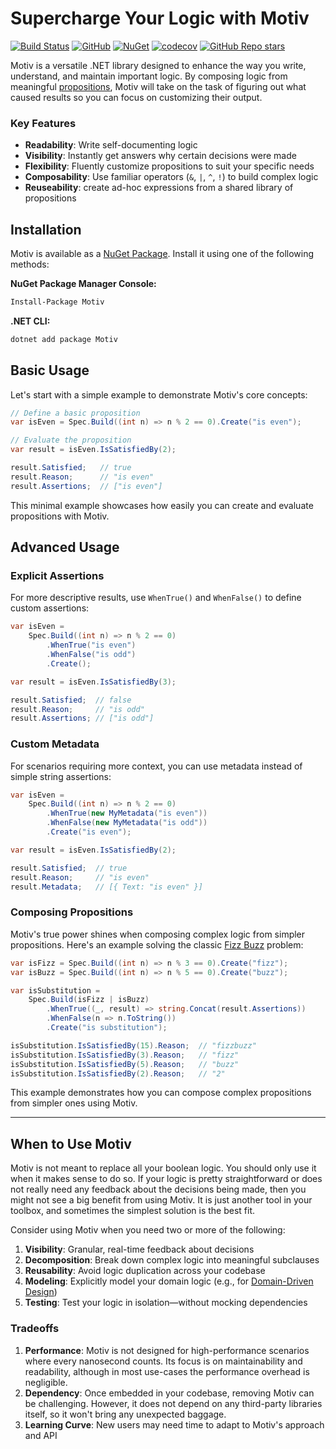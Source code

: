 ﻿# Supercharge Your Logic with Motiv

[![Build Status](https://github.com/karlssberg/Motiv/actions/workflows/dotnet.yml/badge.svg)](https://github.com/karlssberg/Motiv)
[![GitHub](https://img.shields.io/github/license/karlssberg/Motiv)](https://github.com/karlssberg/Motiv/blob/main/LICENSE)
[![NuGet](https://img.shields.io/nuget/v/Motiv.svg)](https://www.nuget.org/packages/Motiv/)
[![codecov](https://codecov.io/gh/karlssberg/Motiv/graph/badge.svg?token=XNN34D2JIP)](https://codecov.io/gh/karlssberg/Motiv)
[![GitHub Repo stars](https://img.shields.io/github/stars/karlssberg/Motiv)](https://github.com/karlssberg/Motiv)
<!-- Place this tag in your head or just before your close body tag. -->
<script async defer src="https://buttons.github.io/buttons.js"></script>
Motiv is a versatile .NET library designed to enhance the way you write, understand, and maintain important 
logic.
By composing logic from meaningful [propositions](https://en.wikipedia.org/wiki/Proposition), 
Motiv will take on the task of figuring out what caused results so you can focus on customizing their output.

### Key Features

- **Readability**: Write self-documenting logic
- **Visibility**: Instantly get answers why certain decisions were made
- **Flexibility**: Fluently customize propositions to suit your specific needs
- **Composability**: Use familiar operators (`&`, `|`, `^`, `!`) to build complex logic
- **Reuseability**: create ad-hoc expressions from a shared library of propositions

## Installation

Motiv is available as a [NuGet Package](https://www.nuget.org/packages/Motiv/).
Install it using one of the following methods:

**NuGet Package Manager Console:**
```bash
Install-Package Motiv
```

**.NET CLI:**
```bash
dotnet add package Motiv
```

## Basic Usage

Let's start with a simple example to demonstrate Motiv's core concepts:

```csharp
// Define a basic proposition
var isEven = Spec.Build((int n) => n % 2 == 0).Create("is even");

// Evaluate the proposition
var result = isEven.IsSatisfiedBy(2);

result.Satisfied;   // true
result.Reason;      // "is even"
result.Assertions;  // ["is even"]
```

This minimal example showcases how easily you can create and evaluate propositions with Motiv.

## Advanced Usage

### Explicit Assertions

For more descriptive results, use `WhenTrue()` and `WhenFalse()` to define custom assertions:

```csharp
var isEven =
    Spec.Build((int n) => n % 2 == 0)
        .WhenTrue("is even")
        .WhenFalse("is odd")
        .Create();

var result = isEven.IsSatisfiedBy(3);

result.Satisfied;  // false
result.Reason;     // "is odd"
result.Assertions; // ["is odd"]
```

### Custom Metadata

For scenarios requiring more context, you can use metadata instead of simple string assertions:

```csharp
var isEven =
    Spec.Build((int n) => n % 2 == 0)
        .WhenTrue(new MyMetadata("is even"))
        .WhenFalse(new MyMetadata("is odd"))
        .Create("is even");

var result = isEven.IsSatisfiedBy(2);

result.Satisfied;  // true
result.Reason;     // "is even"
result.Metadata;   // [{ Text: "is even" }]
```

### Composing Propositions

Motiv's true power shines when composing complex logic from simpler propositions. Here's an example solving the classic [Fizz Buzz](https://en.wikipedia.org/wiki/Fizz_buzz) problem:

```csharp
var isFizz = Spec.Build((int n) => n % 3 == 0).Create("fizz");
var isBuzz = Spec.Build((int n) => n % 5 == 0).Create("buzz");

var isSubstitution = 
    Spec.Build(isFizz | isBuzz)
        .WhenTrue((_, result) => string.Concat(result.Assertions))
        .WhenFalse(n => n.ToString())
        .Create("is substitution");

isSubstitution.IsSatisfiedBy(15).Reason;  // "fizzbuzz"
isSubstitution.IsSatisfiedBy(3).Reason;   // "fizz"
isSubstitution.IsSatisfiedBy(5).Reason;   // "buzz"
isSubstitution.IsSatisfiedBy(2).Reason;   // "2"
```

This example demonstrates how you can compose complex propositions from simpler ones using Motiv.

---

## When to Use Motiv

Motiv is not meant to replace all your boolean logic.
You should only use it when it makes sense to do so.
If your logic is pretty straightforward or does not really need any feedback about the decisions being made, then 
you might not see a big benefit from using Motiv.
It is just another tool in your toolbox, and sometimes the simplest solution is the best fit.

Consider using Motiv when you need two or more of the following:

1. **Visibility**: Granular, real-time feedback about decisions
2. **Decomposition**: Break down complex logic into meaningful subclauses
3. **Reusability**: Avoid logic duplication across your codebase
4. **Modeling**: Explicitly model your domain logic (e.g., for 
   [Domain-Driven Design](https://en.wikipedia.org/wiki/Domain-driven_design))
5. **Testing**: Test your logic in isolation—without mocking dependencies

### Tradeoffs

1. **Performance**: Motiv is not designed for high-performance scenarios where every nanosecond counts.
   Its focus is on maintainability and readability, although in most use-cases the performance overhead is negligible.
2. **Dependency**: Once embedded in your codebase, removing Motiv can be challenging.
   However, it does not depend on any third-party libraries itself, so it won't bring any unexpected baggage.
3. **Learning Curve**: New users may need time to adapt to Motiv's approach and API
